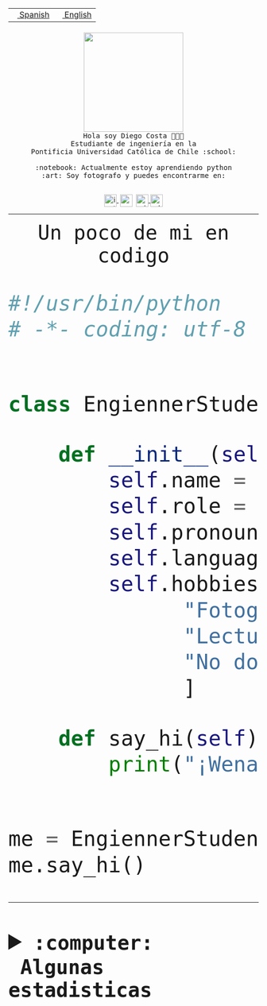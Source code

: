 <table border="0"  align="right">
 <tr><td><a href="README.md"><img src="https://upload.wikimedia.org/wikipedia/commons/thumb/8/89/Bandera_de_Espa%C3%B1a.svg/1200px-Bandera_de_Espa%C3%B1a.svg.png" height="10"> Spanish</a></td>
 <td><a href="README.en.md"><img src="https://upload.wikimedia.org/wikipedia/commons/a/a4/Flag_of_the_United_States.svg" height="10"> English</a></td></tr>
</table><br><br><br>


<p align="center">
  <img src="https://github.com/diegocostares/diegocostares/blob/main/Images/aaa2.gif?raw=true" height="200px" weight="200px">
  <br><samp>
    Hola soy Diego Costa 👨🏻‍💻<br>
    Estudiante de ingeniería en la <br>
    Pontificia Universidad Católica de Chile :school:<br>
  <br>
    :notebook: Actualmente estoy aprendiendo python <br>
    :art: Soy fotografo y puedes encontrarme en: <br>
  <br></samp>
  
</p>

<p align="center">
   <a href="https://instagram.com/diegocosta_no" target="blank">
    <img 
    align="center" src="https://cdn.jsdelivr.net/npm/simple-icons@3.0.1/icons/instagram.svg" alt="instagram" height="25px" width="25px" />
  </a>
  <a style="border: 3px solid; color: white;"href="https://t.me/diegocosta_no" target="blank">
  <img
  align="center" alt="Telegram" width="25px" src="https://icons-for-free.com/iconfiles/png/512/Telegram-1324888767380505522.png" />
</a>
<a href="https://api.whatsapp.com/send?phone=56971897835&text=Hola!" target="blank">
  <img
  align="center" alt="wtsp" width="25px" src="https://img.icons8.com/pastel-glyph/2x/whatsapp--v2.png" />
</a>
<a href="https://www.linkedin.com/in/diego-costa-786249213/" target="blank">
  <img
  align="center" alt="wtsp" width="25px" src="https://img.icons8.com/metro/452/linkedin.png" />
</a>

  </a>
</p>

---


<p align="center"><font size="25"><samp>Un poco de mi en codigo</samp></front></p>


```python
#!/usr/bin/python
# -*- coding: utf-8 -*-


class EngiennerStudent:

    def __init__(self):
        self.name = "Diego Costa"
        self.role = "Estudiante"
        self.pronouns = "he/him"
        self.language_spoken = ["es_CL", "en_US"]
        self.hobbies = [
              "Fotografia",
              "Lectura",
              "No dormir",
              ]

    def say_hi(self):
        print("¡Wena mundo!")


me = EngiennerStudent()
me.say_hi()
```
---
<details>
  <summary><b><samp>:computer: &nbsp;Algunas estadisticas</samp></b></summary>
  <br/></p>

<!--START_SECTION:waka-->
![Code Time](http://img.shields.io/badge/Code%20Time-938%20hrs%2030%20mins-blue)

**Soy nocturno 🦉** 

```text
🌞 Mañana                 10 commits          ░░░░░░░░░░░░░░░░░░░░░░░░░   00.37 % 
🌆 Día                    826 commits         ████████░░░░░░░░░░░░░░░░░   30.75 % 
🌃 Tarde                  1169 commits        ███████████░░░░░░░░░░░░░░   43.52 % 
🌙 Noche                  681 commits         ██████░░░░░░░░░░░░░░░░░░░   25.35 % 
```
📅 **Soy más productivo los Martes** 

```text
Lunes                    409 commits         ████░░░░░░░░░░░░░░░░░░░░░   15.23 % 
Martes                   535 commits         █████░░░░░░░░░░░░░░░░░░░░   19.92 % 
Miércoles                345 commits         ███░░░░░░░░░░░░░░░░░░░░░░   12.84 % 
Jueves                   367 commits         ███░░░░░░░░░░░░░░░░░░░░░░   13.66 % 
Viernes                  415 commits         ████░░░░░░░░░░░░░░░░░░░░░   15.45 % 
Sábado                   218 commits         ██░░░░░░░░░░░░░░░░░░░░░░░   08.12 % 
Domingo                  397 commits         ████░░░░░░░░░░░░░░░░░░░░░   14.78 % 
```


📊 **Esta semana me dediqué a** 

```text
🐱‍💻 Proyectos: 
2023-1-S4-Grupo2-Scraper 10 hrs 45 mins      ███████████████░░░░░░░░░░   58.76 % 
rails_docker_compose_psql2 hrs 34 mins       ████░░░░░░░░░░░░░░░░░░░░░   14.03 % 
2023-1-S4-Grupo2-Frontend1 hr 24 mins        ██░░░░░░░░░░░░░░░░░░░░░░░   07.72 % 
Unknown Project          1 hr 12 mins        ██░░░░░░░░░░░░░░░░░░░░░░░   06.57 % 
testapi                  45 mins             █░░░░░░░░░░░░░░░░░░░░░░░░   04.14 % 
```


 Last Updated on 20/05/2023 12:33:09 UTC
<!--END_SECTION:waka-->
  
  

<p align="center"> <img src="https://github-readme-stats.vercel.app/api?username=diegocostares&show_icons=true&theme=ayu-mirage" alt="abhisheknaiidu" /></p>
 
</details>

